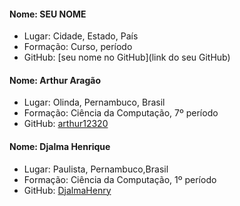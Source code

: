 
#### Nome: SEU NOME
- Lugar: Cidade, Estado, País
- Formação: Curso, período
- GitHub: [seu nome no GitHub](link do seu GitHub)

#### Nome: Arthur Aragão
- Lugar: Olinda, Pernambuco, Brasil
- Formação: Ciência da Computação, 7º período
- GitHub: [arthur12320](https://github.com/arthur12320)

#### Nome: Djalma Henrique
- Lugar: Paulista, Pernambuco,Brasil
- Formação: Ciência  da Computação, 1º período
- GitHub: [DjalmaHenry](https://github.com/DjalmaHenry/)